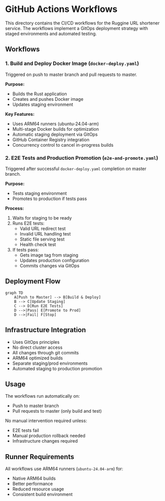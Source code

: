 # GitHub Actions Workflows

This directory contains the CI/CD workflows for the Ruggine URL shortener service. The workflows implement a GitOps deployment strategy with staged environments and automated testing.

## Workflows

### 1. Build and Deploy Docker Image (`docker-deploy.yaml`)
Triggered on push to master branch and pull requests to master.

**Purpose:**
- Builds the Rust application
- Creates and pushes Docker image
- Updates staging environment

**Key Features:**
- Uses ARM64 runners (ubuntu-24.04-arm)
- Multi-stage Docker builds for optimization
- Automatic staging deployment via GitOps
- GitHub Container Registry integration
- Concurrency control to cancel in-progress builds

### 2. E2E Tests and Production Promotion (`e2e-and-promote.yaml`)
Triggered after successful `docker-deploy.yaml` completion on master branch.

**Purpose:**
- Tests staging environment
- Promotes to production if tests pass

**Process:**
1. Waits for staging to be ready
2. Runs E2E tests:
   - Valid URL redirect test
   - Invalid URL handling test
   - Static file serving test
   - Health check test
3. If tests pass:
   - Gets image tag from staging
   - Updates production configuration
   - Commits changes via GitOps

## Deployment Flow

```mermaid
graph TD
    A[Push to Master] --> B[Build & Deploy]
    B --> C[Update Staging]
    C --> D[Run E2E Tests]
    D -->|Pass| E[Promote to Prod]
    D -->|Fail| F[Stop]
```

## Infrastructure Integration

- Uses GitOps principles
- No direct cluster access
- All changes through git commits
- ARM64 optimized builds
- Separate staging/prod environments
- Automated staging to production promotion

## Usage

The workflows run automatically on:
- Push to master branch
- Pull requests to master (only build and test)

No manual intervention required unless:
- E2E tests fail
- Manual production rollback needed
- Infrastructure changes required

## Runner Requirements

All workflows use ARM64 runners (`ubuntu-24.04-arm`) for:
- Native ARM64 builds
- Better performance
- Reduced resource usage
- Consistent build environment
